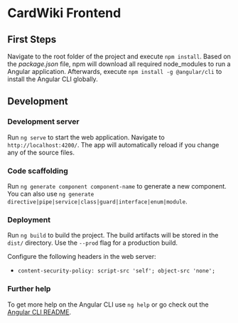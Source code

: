 # CardWiki Frontend

## First Steps

Navigate to the root folder of the project and execute `npm install`. Based on the _package.json_ file, npm will download all required node_modules to run a Angular application.
Afterwards, execute `npm install -g @angular/cli` to install the Angular CLI globally.

## Development

### Development server

Run `ng serve` to start the web application. Navigate to `http://localhost:4200/`. The app will automatically reload if you change any of the source files.

### Code scaffolding

Run `ng generate component component-name` to generate a new component. You can also use `ng generate directive|pipe|service|class|guard|interface|enum|module`.

### Deployment

Run `ng build` to build the project. The build artifacts will be stored in the `dist/` directory. Use the `--prod` flag for a production build.

Configure the following headers in the web server:

- `content-security-policy: script-src 'self'; object-src 'none';`

### Further help

To get more help on the Angular CLI use `ng help` or go check out the [Angular CLI README](https://github.com/angular/angular-cli/blob/master/README.md).
